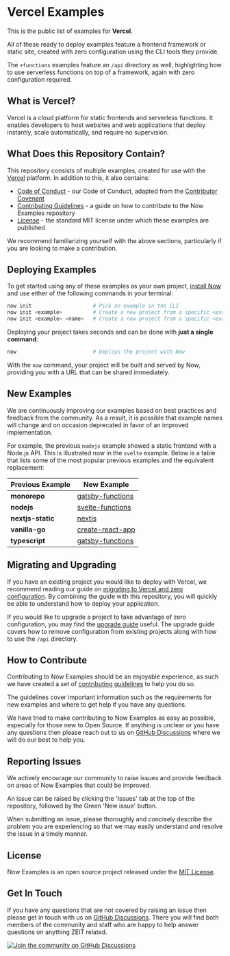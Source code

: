 # Vercel Examples

This is the public list of examples for **Vercel**.

All of these ready to deploy examples feature a frontend framework or static site, created with zero configuration using the CLI tools they provide.

The `+functions` examples feature an `/api` directory as well, highlighting how to use serverless functions on top of a framework, again with zero configuration required.

## What is Vercel?

Vercel is a cloud platform for static frontends and serverless functions. It enables developers to host websites and web applications that deploy instantly, scale automatically, and require no supervision.

## What Does this Repository Contain?

This repository consists of multiple examples, created for use with the [Vercel](https://vercel.com) platform. In addition to this, it also contains:

- [Code of Conduct](https://github.com/zeit/now/blob/master/.github/CODE_OF_CONDUCT.md) - our Code of Conduct, adapted from the [Contributor Covenant](http://contributor-covenant.org)
- [Contributing Guidelines](https://github.com/zeit/now/blob/master/.github/CONTRIBUTING.md) - a guide on how to contribute to the Now Examples repository
- [License](https://github.com/zeit/now/blob/master/LICENSE) - the standard MIT license under which these examples are published

We recommend familiarizing yourself with the above sections, particularly if you are looking to make a contribution.

## Deploying Examples

To get started using any of these examples as your own project, [install Now](https://vercel.com/download) and use either of the following commands in your terminal:

```sh
now init                    # Pick an example in the CLI
now init <example>          # Create a new project from a specific <example>
now init <example> <name>   # Create a new project from a specific <example> with a different folder <name>
```

Deploying your project takes seconds and can be done with **just a single command**:

```sh
now                         # Deploys the project with Now
```

With the `now` command, your project will be built and served by Now, providing you with a URL that can be shared immediately.

## New Examples

We are continuously improving our examples based on best practices and feedback from the community. As a result, it is possible that example names will change and on occasion deprecated in favor of an improved implementation.

For example, the previous `nodejs` example showed a static frontend with a Node.js API. This is illustrated now in the `svelte` example. Below is a table that lists some of the most popular previous examples and the equivalent replacement:

| Previous Example  | New Example                                                                           |
| ----------------- | ------------------------------------------------------------------------------------- |
| **monorepo**      | [gatsby-functions](https://github.com/zeit/now/tree/master/examples/gatsby)           |
| **nodejs**        | [svelte-functions](https://github.com/zeit/now/tree/master/examples/svelte)           |
| **nextjs-static** | [nextjs](https://github.com/zeit/now/tree/master/examples/nextjs)                     |
| **vanilla-go**    | [create-react-app](https://github.com/zeit/now/tree/master/examples/create-react-app) |
| **typescript**    | [gatsby-functions](https://github.com/zeit/now/tree/master/examples/gatsby)           |

## Migrating and Upgrading

If you have an existing project you would like to deploy with Vercel, we recommend reading our guide on [migrating to Vercel and zero configuration](https://vercel.com/guides/migrate-to-vercel). By combining the guide with this repository, you will quickly be able to understand how to deploy your application.

If you would like to upgrade a project to take advantage of zero configuration, you may find the [upgrade guide](https://vercel.com/guides/upgrade-to-zero-configuration) useful. The upgrade guide covers how to remove configuration from existing projects along with how to use the `/api` directory.

## How to Contribute

Contributing to Now Examples should be an enjoyable experience, as such we have created a set of [contributing guidelines](https://github.com/zeit/docs/blob/master/CONTRIBUTING.md) to help you do so.

The guidelines cover important information such as the requirements for new examples and where to get help if you have any questions.

We have tried to make contributing to Now Examples as easy as possible, especially for those new to Open Source. If anything is unclear or you have any questions then please reach out to us on [GitHub Discussions](https://github.com/zeit/now/discussions) where we will do our best to help you.

## Reporting Issues

We actively encourage our community to raise issues and provide feedback on areas of Now Examples that could be improved.

An issue can be raised by clicking the 'Issues' tab at the top of the repository, followed by the Green 'New issue' button.

When submitting an issue, please thoroughly and concisely describe the problem you are experiencing so that we may easily understand and resolve the issue in a timely manner.

## License

Now Examples is an open source project released under the [MIT License](https://github.com/zeit/docs/blob/master/LICENSE.md).

## Get In Touch

If you have any questions that are not covered by raising an issue then please get in touch with us on [GitHub Discussions](https://github.com/zeit/now/discussions). There you will find both members of the community and staff who are happy to help answer questions on anything ZEIT related.

[![Join the community on GitHub Discussions](https://badgen.net/badge/join%20the%20discussion/on%20github/black?icon=github)](https://github.com/zeit/now/discussions)
